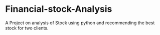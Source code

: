 # Financial-stock-Analysis
A Project on analysis of Stock using python and recommending the best stock for two clients.
